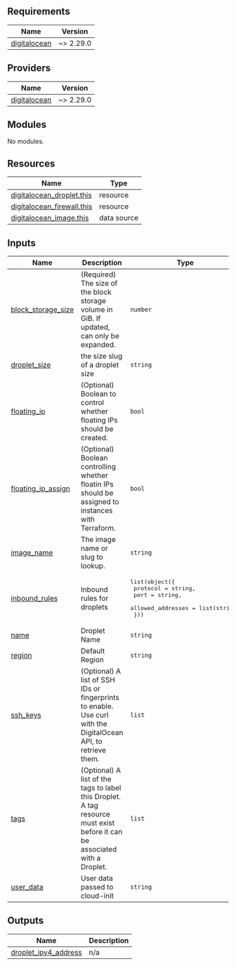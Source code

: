 <!-- BEGIN_TF_DOCS -->
## Requirements

| Name | Version |
|------|---------|
| <a name="requirement_digitalocean"></a> [digitalocean](#requirement\_digitalocean) | ~> 2.29.0 |

## Providers

| Name | Version |
|------|---------|
| <a name="provider_digitalocean"></a> [digitalocean](#provider\_digitalocean) | ~> 2.29.0 |

## Modules

No modules.

## Resources

| Name | Type |
|------|------|
| [digitalocean_droplet.this](https://registry.terraform.io/providers/digitalocean/digitalocean/latest/docs/resources/droplet) | resource |
| [digitalocean_firewall.this](https://registry.terraform.io/providers/digitalocean/digitalocean/latest/docs/resources/firewall) | resource |
| [digitalocean_image.this](https://registry.terraform.io/providers/digitalocean/digitalocean/latest/docs/data-sources/image) | data source |

## Inputs

| Name | Description | Type | Default | Required |
|------|-------------|------|---------|:--------:|
| <a name="input_block_storage_size"></a> [block\_storage\_size](#input\_block\_storage\_size) | (Required) The size of the block storage volume in GiB. If updated, can only be expanded. | `number` | `5` | no |
| <a name="input_droplet_size"></a> [droplet\_size](#input\_droplet\_size) | the size slug of a droplet size | `string` | `"micro"` | no |
| <a name="input_floating_ip"></a> [floating\_ip](#input\_floating\_ip) | (Optional) Boolean to control whether floating IPs should be created. | `bool` | `false` | no |
| <a name="input_floating_ip_assign"></a> [floating\_ip\_assign](#input\_floating\_ip\_assign) | (Optional) Boolean controlling whether floatin IPs should be assigned to instances with Terraform. | `bool` | `true` | no |
| <a name="input_image_name"></a> [image\_name](#input\_image\_name) | The image name or slug to lookup. | `string` | `"centos-7-x64"` | no |
| <a name="input_inbound_rules"></a> [inbound\_rules](#input\_inbound\_rules) | Inbound rules for droplets | <pre>list(object({<br>    protocol          = string,<br>    port              = string,<br>    allowed_addresses = list(string)<br>  }))</pre> | `[]` | no |
| <a name="input_name"></a> [name](#input\_name) | Droplet Name | `string` | n/a | yes |
| <a name="input_region"></a> [region](#input\_region) | Default Region | `string` | `"nyc3"` | no |
| <a name="input_ssh_keys"></a> [ssh\_keys](#input\_ssh\_keys) | (Optional) A list of SSH IDs or fingerprints to enable. Use curl with the DigitalOcean API, to retrieve them. | `list` | `[]` | no |
| <a name="input_tags"></a> [tags](#input\_tags) | (Optional) A list of the tags to label this Droplet. A tag resource must exist before it can be associated with a Droplet. | `list` | `[]` | no |
| <a name="input_user_data"></a> [user\_data](#input\_user\_data) | User data passed to cloud-init | `string` | `""` | no |

## Outputs

| Name | Description |
|------|-------------|
| <a name="output_droplet_ipv4_address"></a> [droplet\_ipv4\_address](#output\_droplet\_ipv4\_address) | n/a |
<!-- END_TF_DOCS -->
